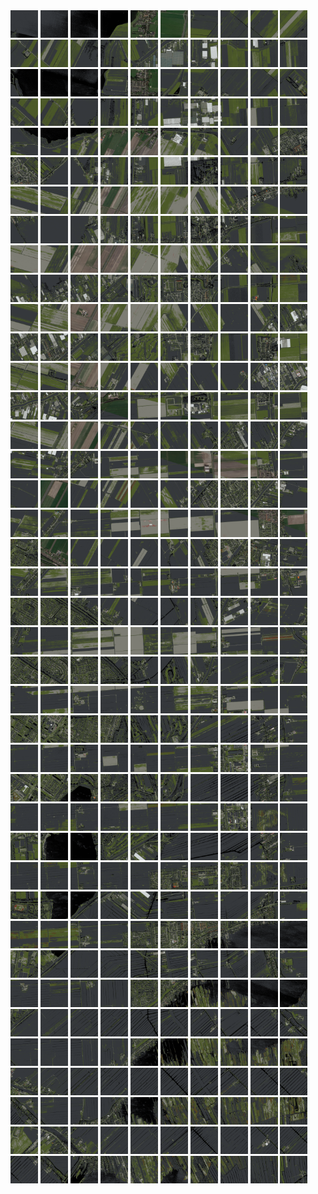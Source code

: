 <html>
<div>
<img src="https://github.com/HakkaTjakka/NL_TILE_MAP/blob/main/18/614/-1050/r.6140.-10500.png" height="44" width="44">
<img src="https://github.com/HakkaTjakka/NL_TILE_MAP/blob/main/18/614/-1050/r.6141.-10500.png" height="44" width="44">
<img src="https://github.com/HakkaTjakka/NL_TILE_MAP/blob/main/18/614/-1050/r.6142.-10500.png" height="44" width="44">
<img src="https://github.com/HakkaTjakka/NL_TILE_MAP/blob/main/18/614/-1050/r.6143.-10500.png" height="44" width="44">
<img src="https://github.com/HakkaTjakka/NL_TILE_MAP/blob/main/18/614/-1050/r.6144.-10500.png" height="44" width="44">
<img src="https://github.com/HakkaTjakka/NL_TILE_MAP/blob/main/18/614/-1050/r.6145.-10500.png" height="44" width="44">
<img src="https://github.com/HakkaTjakka/NL_TILE_MAP/blob/main/18/614/-1050/r.6146.-10500.png" height="44" width="44">
<img src="https://github.com/HakkaTjakka/NL_TILE_MAP/blob/main/18/614/-1050/r.6147.-10500.png" height="44" width="44">
<img src="https://github.com/HakkaTjakka/NL_TILE_MAP/blob/main/18/614/-1050/r.6148.-10500.png" height="44" width="44">
<img src="https://github.com/HakkaTjakka/NL_TILE_MAP/blob/main/18/614/-1050/r.6149.-10500.png" height="44" width="44">
<img src="https://github.com/HakkaTjakka/NL_TILE_MAP/blob/main/18/615/-1050/r.6150.-10500.png" height="44" width="44">
<img src="https://github.com/HakkaTjakka/NL_TILE_MAP/blob/main/18/615/-1050/r.6151.-10500.png" height="44" width="44">
<img src="https://github.com/HakkaTjakka/NL_TILE_MAP/blob/main/18/615/-1050/r.6152.-10500.png" height="44" width="44">
<img src="https://github.com/HakkaTjakka/NL_TILE_MAP/blob/main/18/615/-1050/r.6153.-10500.png" height="44" width="44">
<img src="https://github.com/HakkaTjakka/NL_TILE_MAP/blob/main/18/615/-1050/r.6154.-10500.png" height="44" width="44">
<img src="https://github.com/HakkaTjakka/NL_TILE_MAP/blob/main/18/615/-1050/r.6155.-10500.png" height="44" width="44">
<img src="https://github.com/HakkaTjakka/NL_TILE_MAP/blob/main/18/615/-1050/r.6156.-10500.png" height="44" width="44">
<img src="https://github.com/HakkaTjakka/NL_TILE_MAP/blob/main/18/615/-1050/r.6157.-10500.png" height="44" width="44">
<img src="https://github.com/HakkaTjakka/NL_TILE_MAP/blob/main/18/615/-1050/r.6158.-10500.png" height="44" width="44">
<img src="https://github.com/HakkaTjakka/NL_TILE_MAP/blob/main/18/615/-1050/r.6159.-10500.png" height="44" width="44">
<br>
<img src="https://github.com/HakkaTjakka/NL_TILE_MAP/blob/main/18/614/-1050/r.6140.-10499.png" height="44" width="44">
<img src="https://github.com/HakkaTjakka/NL_TILE_MAP/blob/main/18/614/-1050/r.6141.-10499.png" height="44" width="44">
<img src="https://github.com/HakkaTjakka/NL_TILE_MAP/blob/main/18/614/-1050/r.6142.-10499.png" height="44" width="44">
<img src="https://github.com/HakkaTjakka/NL_TILE_MAP/blob/main/18/614/-1050/r.6143.-10499.png" height="44" width="44">
<img src="https://github.com/HakkaTjakka/NL_TILE_MAP/blob/main/18/614/-1050/r.6144.-10499.png" height="44" width="44">
<img src="https://github.com/HakkaTjakka/NL_TILE_MAP/blob/main/18/614/-1050/r.6145.-10499.png" height="44" width="44">
<img src="https://github.com/HakkaTjakka/NL_TILE_MAP/blob/main/18/614/-1050/r.6146.-10499.png" height="44" width="44">
<img src="https://github.com/HakkaTjakka/NL_TILE_MAP/blob/main/18/614/-1050/r.6147.-10499.png" height="44" width="44">
<img src="https://github.com/HakkaTjakka/NL_TILE_MAP/blob/main/18/614/-1050/r.6148.-10499.png" height="44" width="44">
<img src="https://github.com/HakkaTjakka/NL_TILE_MAP/blob/main/18/614/-1050/r.6149.-10499.png" height="44" width="44">
<img src="https://github.com/HakkaTjakka/NL_TILE_MAP/blob/main/18/615/-1050/r.6150.-10499.png" height="44" width="44">
<img src="https://github.com/HakkaTjakka/NL_TILE_MAP/blob/main/18/615/-1050/r.6151.-10499.png" height="44" width="44">
<img src="https://github.com/HakkaTjakka/NL_TILE_MAP/blob/main/18/615/-1050/r.6152.-10499.png" height="44" width="44">
<img src="https://github.com/HakkaTjakka/NL_TILE_MAP/blob/main/18/615/-1050/r.6153.-10499.png" height="44" width="44">
<img src="https://github.com/HakkaTjakka/NL_TILE_MAP/blob/main/18/615/-1050/r.6154.-10499.png" height="44" width="44">
<img src="https://github.com/HakkaTjakka/NL_TILE_MAP/blob/main/18/615/-1050/r.6155.-10499.png" height="44" width="44">
<img src="https://github.com/HakkaTjakka/NL_TILE_MAP/blob/main/18/615/-1050/r.6156.-10499.png" height="44" width="44">
<img src="https://github.com/HakkaTjakka/NL_TILE_MAP/blob/main/18/615/-1050/r.6157.-10499.png" height="44" width="44">
<img src="https://github.com/HakkaTjakka/NL_TILE_MAP/blob/main/18/615/-1050/r.6158.-10499.png" height="44" width="44">
<img src="https://github.com/HakkaTjakka/NL_TILE_MAP/blob/main/18/615/-1050/r.6159.-10499.png" height="44" width="44">
<br>
<img src="https://github.com/HakkaTjakka/NL_TILE_MAP/blob/main/18/614/-1050/r.6140.-10498.png" height="44" width="44">
<img src="https://github.com/HakkaTjakka/NL_TILE_MAP/blob/main/18/614/-1050/r.6141.-10498.png" height="44" width="44">
<img src="https://github.com/HakkaTjakka/NL_TILE_MAP/blob/main/18/614/-1050/r.6142.-10498.png" height="44" width="44">
<img src="https://github.com/HakkaTjakka/NL_TILE_MAP/blob/main/18/614/-1050/r.6143.-10498.png" height="44" width="44">
<img src="https://github.com/HakkaTjakka/NL_TILE_MAP/blob/main/18/614/-1050/r.6144.-10498.png" height="44" width="44">
<img src="https://github.com/HakkaTjakka/NL_TILE_MAP/blob/main/18/614/-1050/r.6145.-10498.png" height="44" width="44">
<img src="https://github.com/HakkaTjakka/NL_TILE_MAP/blob/main/18/614/-1050/r.6146.-10498.png" height="44" width="44">
<img src="https://github.com/HakkaTjakka/NL_TILE_MAP/blob/main/18/614/-1050/r.6147.-10498.png" height="44" width="44">
<img src="https://github.com/HakkaTjakka/NL_TILE_MAP/blob/main/18/614/-1050/r.6148.-10498.png" height="44" width="44">
<img src="https://github.com/HakkaTjakka/NL_TILE_MAP/blob/main/18/614/-1050/r.6149.-10498.png" height="44" width="44">
<img src="https://github.com/HakkaTjakka/NL_TILE_MAP/blob/main/18/615/-1050/r.6150.-10498.png" height="44" width="44">
<img src="https://github.com/HakkaTjakka/NL_TILE_MAP/blob/main/18/615/-1050/r.6151.-10498.png" height="44" width="44">
<img src="https://github.com/HakkaTjakka/NL_TILE_MAP/blob/main/18/615/-1050/r.6152.-10498.png" height="44" width="44">
<img src="https://github.com/HakkaTjakka/NL_TILE_MAP/blob/main/18/615/-1050/r.6153.-10498.png" height="44" width="44">
<img src="https://github.com/HakkaTjakka/NL_TILE_MAP/blob/main/18/615/-1050/r.6154.-10498.png" height="44" width="44">
<img src="https://github.com/HakkaTjakka/NL_TILE_MAP/blob/main/18/615/-1050/r.6155.-10498.png" height="44" width="44">
<img src="https://github.com/HakkaTjakka/NL_TILE_MAP/blob/main/18/615/-1050/r.6156.-10498.png" height="44" width="44">
<img src="https://github.com/HakkaTjakka/NL_TILE_MAP/blob/main/18/615/-1050/r.6157.-10498.png" height="44" width="44">
<img src="https://github.com/HakkaTjakka/NL_TILE_MAP/blob/main/18/615/-1050/r.6158.-10498.png" height="44" width="44">
<img src="https://github.com/HakkaTjakka/NL_TILE_MAP/blob/main/18/615/-1050/r.6159.-10498.png" height="44" width="44">
<br>
<img src="https://github.com/HakkaTjakka/NL_TILE_MAP/blob/main/18/614/-1050/r.6140.-10497.png" height="44" width="44">
<img src="https://github.com/HakkaTjakka/NL_TILE_MAP/blob/main/18/614/-1050/r.6141.-10497.png" height="44" width="44">
<img src="https://github.com/HakkaTjakka/NL_TILE_MAP/blob/main/18/614/-1050/r.6142.-10497.png" height="44" width="44">
<img src="https://github.com/HakkaTjakka/NL_TILE_MAP/blob/main/18/614/-1050/r.6143.-10497.png" height="44" width="44">
<img src="https://github.com/HakkaTjakka/NL_TILE_MAP/blob/main/18/614/-1050/r.6144.-10497.png" height="44" width="44">
<img src="https://github.com/HakkaTjakka/NL_TILE_MAP/blob/main/18/614/-1050/r.6145.-10497.png" height="44" width="44">
<img src="https://github.com/HakkaTjakka/NL_TILE_MAP/blob/main/18/614/-1050/r.6146.-10497.png" height="44" width="44">
<img src="https://github.com/HakkaTjakka/NL_TILE_MAP/blob/main/18/614/-1050/r.6147.-10497.png" height="44" width="44">
<img src="https://github.com/HakkaTjakka/NL_TILE_MAP/blob/main/18/614/-1050/r.6148.-10497.png" height="44" width="44">
<img src="https://github.com/HakkaTjakka/NL_TILE_MAP/blob/main/18/614/-1050/r.6149.-10497.png" height="44" width="44">
<img src="https://github.com/HakkaTjakka/NL_TILE_MAP/blob/main/18/615/-1050/r.6150.-10497.png" height="44" width="44">
<img src="https://github.com/HakkaTjakka/NL_TILE_MAP/blob/main/18/615/-1050/r.6151.-10497.png" height="44" width="44">
<img src="https://github.com/HakkaTjakka/NL_TILE_MAP/blob/main/18/615/-1050/r.6152.-10497.png" height="44" width="44">
<img src="https://github.com/HakkaTjakka/NL_TILE_MAP/blob/main/18/615/-1050/r.6153.-10497.png" height="44" width="44">
<img src="https://github.com/HakkaTjakka/NL_TILE_MAP/blob/main/18/615/-1050/r.6154.-10497.png" height="44" width="44">
<img src="https://github.com/HakkaTjakka/NL_TILE_MAP/blob/main/18/615/-1050/r.6155.-10497.png" height="44" width="44">
<img src="https://github.com/HakkaTjakka/NL_TILE_MAP/blob/main/18/615/-1050/r.6156.-10497.png" height="44" width="44">
<img src="https://github.com/HakkaTjakka/NL_TILE_MAP/blob/main/18/615/-1050/r.6157.-10497.png" height="44" width="44">
<img src="https://github.com/HakkaTjakka/NL_TILE_MAP/blob/main/18/615/-1050/r.6158.-10497.png" height="44" width="44">
<img src="https://github.com/HakkaTjakka/NL_TILE_MAP/blob/main/18/615/-1050/r.6159.-10497.png" height="44" width="44">
<br>
<img src="https://github.com/HakkaTjakka/NL_TILE_MAP/blob/main/18/614/-1050/r.6140.-10496.png" height="44" width="44">
<img src="https://github.com/HakkaTjakka/NL_TILE_MAP/blob/main/18/614/-1050/r.6141.-10496.png" height="44" width="44">
<img src="https://github.com/HakkaTjakka/NL_TILE_MAP/blob/main/18/614/-1050/r.6142.-10496.png" height="44" width="44">
<img src="https://github.com/HakkaTjakka/NL_TILE_MAP/blob/main/18/614/-1050/r.6143.-10496.png" height="44" width="44">
<img src="https://github.com/HakkaTjakka/NL_TILE_MAP/blob/main/18/614/-1050/r.6144.-10496.png" height="44" width="44">
<img src="https://github.com/HakkaTjakka/NL_TILE_MAP/blob/main/18/614/-1050/r.6145.-10496.png" height="44" width="44">
<img src="https://github.com/HakkaTjakka/NL_TILE_MAP/blob/main/18/614/-1050/r.6146.-10496.png" height="44" width="44">
<img src="https://github.com/HakkaTjakka/NL_TILE_MAP/blob/main/18/614/-1050/r.6147.-10496.png" height="44" width="44">
<img src="https://github.com/HakkaTjakka/NL_TILE_MAP/blob/main/18/614/-1050/r.6148.-10496.png" height="44" width="44">
<img src="https://github.com/HakkaTjakka/NL_TILE_MAP/blob/main/18/614/-1050/r.6149.-10496.png" height="44" width="44">
<img src="https://github.com/HakkaTjakka/NL_TILE_MAP/blob/main/18/615/-1050/r.6150.-10496.png" height="44" width="44">
<img src="https://github.com/HakkaTjakka/NL_TILE_MAP/blob/main/18/615/-1050/r.6151.-10496.png" height="44" width="44">
<img src="https://github.com/HakkaTjakka/NL_TILE_MAP/blob/main/18/615/-1050/r.6152.-10496.png" height="44" width="44">
<img src="https://github.com/HakkaTjakka/NL_TILE_MAP/blob/main/18/615/-1050/r.6153.-10496.png" height="44" width="44">
<img src="https://github.com/HakkaTjakka/NL_TILE_MAP/blob/main/18/615/-1050/r.6154.-10496.png" height="44" width="44">
<img src="https://github.com/HakkaTjakka/NL_TILE_MAP/blob/main/18/615/-1050/r.6155.-10496.png" height="44" width="44">
<img src="https://github.com/HakkaTjakka/NL_TILE_MAP/blob/main/18/615/-1050/r.6156.-10496.png" height="44" width="44">
<img src="https://github.com/HakkaTjakka/NL_TILE_MAP/blob/main/18/615/-1050/r.6157.-10496.png" height="44" width="44">
<img src="https://github.com/HakkaTjakka/NL_TILE_MAP/blob/main/18/615/-1050/r.6158.-10496.png" height="44" width="44">
<img src="https://github.com/HakkaTjakka/NL_TILE_MAP/blob/main/18/615/-1050/r.6159.-10496.png" height="44" width="44">
<br>
<img src="https://github.com/HakkaTjakka/NL_TILE_MAP/blob/main/18/614/-1050/r.6140.-10495.png" height="44" width="44">
<img src="https://github.com/HakkaTjakka/NL_TILE_MAP/blob/main/18/614/-1050/r.6141.-10495.png" height="44" width="44">
<img src="https://github.com/HakkaTjakka/NL_TILE_MAP/blob/main/18/614/-1050/r.6142.-10495.png" height="44" width="44">
<img src="https://github.com/HakkaTjakka/NL_TILE_MAP/blob/main/18/614/-1050/r.6143.-10495.png" height="44" width="44">
<img src="https://github.com/HakkaTjakka/NL_TILE_MAP/blob/main/18/614/-1050/r.6144.-10495.png" height="44" width="44">
<img src="https://github.com/HakkaTjakka/NL_TILE_MAP/blob/main/18/614/-1050/r.6145.-10495.png" height="44" width="44">
<img src="https://github.com/HakkaTjakka/NL_TILE_MAP/blob/main/18/614/-1050/r.6146.-10495.png" height="44" width="44">
<img src="https://github.com/HakkaTjakka/NL_TILE_MAP/blob/main/18/614/-1050/r.6147.-10495.png" height="44" width="44">
<img src="https://github.com/HakkaTjakka/NL_TILE_MAP/blob/main/18/614/-1050/r.6148.-10495.png" height="44" width="44">
<img src="https://github.com/HakkaTjakka/NL_TILE_MAP/blob/main/18/614/-1050/r.6149.-10495.png" height="44" width="44">
<img src="https://github.com/HakkaTjakka/NL_TILE_MAP/blob/main/18/615/-1050/r.6150.-10495.png" height="44" width="44">
<img src="https://github.com/HakkaTjakka/NL_TILE_MAP/blob/main/18/615/-1050/r.6151.-10495.png" height="44" width="44">
<img src="https://github.com/HakkaTjakka/NL_TILE_MAP/blob/main/18/615/-1050/r.6152.-10495.png" height="44" width="44">
<img src="https://github.com/HakkaTjakka/NL_TILE_MAP/blob/main/18/615/-1050/r.6153.-10495.png" height="44" width="44">
<img src="https://github.com/HakkaTjakka/NL_TILE_MAP/blob/main/18/615/-1050/r.6154.-10495.png" height="44" width="44">
<img src="https://github.com/HakkaTjakka/NL_TILE_MAP/blob/main/18/615/-1050/r.6155.-10495.png" height="44" width="44">
<img src="https://github.com/HakkaTjakka/NL_TILE_MAP/blob/main/18/615/-1050/r.6156.-10495.png" height="44" width="44">
<img src="https://github.com/HakkaTjakka/NL_TILE_MAP/blob/main/18/615/-1050/r.6157.-10495.png" height="44" width="44">
<img src="https://github.com/HakkaTjakka/NL_TILE_MAP/blob/main/18/615/-1050/r.6158.-10495.png" height="44" width="44">
<img src="https://github.com/HakkaTjakka/NL_TILE_MAP/blob/main/18/615/-1050/r.6159.-10495.png" height="44" width="44">
<br>
<img src="https://github.com/HakkaTjakka/NL_TILE_MAP/blob/main/18/614/-1050/r.6140.-10494.png" height="44" width="44">
<img src="https://github.com/HakkaTjakka/NL_TILE_MAP/blob/main/18/614/-1050/r.6141.-10494.png" height="44" width="44">
<img src="https://github.com/HakkaTjakka/NL_TILE_MAP/blob/main/18/614/-1050/r.6142.-10494.png" height="44" width="44">
<img src="https://github.com/HakkaTjakka/NL_TILE_MAP/blob/main/18/614/-1050/r.6143.-10494.png" height="44" width="44">
<img src="https://github.com/HakkaTjakka/NL_TILE_MAP/blob/main/18/614/-1050/r.6144.-10494.png" height="44" width="44">
<img src="https://github.com/HakkaTjakka/NL_TILE_MAP/blob/main/18/614/-1050/r.6145.-10494.png" height="44" width="44">
<img src="https://github.com/HakkaTjakka/NL_TILE_MAP/blob/main/18/614/-1050/r.6146.-10494.png" height="44" width="44">
<img src="https://github.com/HakkaTjakka/NL_TILE_MAP/blob/main/18/614/-1050/r.6147.-10494.png" height="44" width="44">
<img src="https://github.com/HakkaTjakka/NL_TILE_MAP/blob/main/18/614/-1050/r.6148.-10494.png" height="44" width="44">
<img src="https://github.com/HakkaTjakka/NL_TILE_MAP/blob/main/18/614/-1050/r.6149.-10494.png" height="44" width="44">
<img src="https://github.com/HakkaTjakka/NL_TILE_MAP/blob/main/18/615/-1050/r.6150.-10494.png" height="44" width="44">
<img src="https://github.com/HakkaTjakka/NL_TILE_MAP/blob/main/18/615/-1050/r.6151.-10494.png" height="44" width="44">
<img src="https://github.com/HakkaTjakka/NL_TILE_MAP/blob/main/18/615/-1050/r.6152.-10494.png" height="44" width="44">
<img src="https://github.com/HakkaTjakka/NL_TILE_MAP/blob/main/18/615/-1050/r.6153.-10494.png" height="44" width="44">
<img src="https://github.com/HakkaTjakka/NL_TILE_MAP/blob/main/18/615/-1050/r.6154.-10494.png" height="44" width="44">
<img src="https://github.com/HakkaTjakka/NL_TILE_MAP/blob/main/18/615/-1050/r.6155.-10494.png" height="44" width="44">
<img src="https://github.com/HakkaTjakka/NL_TILE_MAP/blob/main/18/615/-1050/r.6156.-10494.png" height="44" width="44">
<img src="https://github.com/HakkaTjakka/NL_TILE_MAP/blob/main/18/615/-1050/r.6157.-10494.png" height="44" width="44">
<img src="https://github.com/HakkaTjakka/NL_TILE_MAP/blob/main/18/615/-1050/r.6158.-10494.png" height="44" width="44">
<img src="https://github.com/HakkaTjakka/NL_TILE_MAP/blob/main/18/615/-1050/r.6159.-10494.png" height="44" width="44">
<br>
<img src="https://github.com/HakkaTjakka/NL_TILE_MAP/blob/main/18/614/-1050/r.6140.-10493.png" height="44" width="44">
<img src="https://github.com/HakkaTjakka/NL_TILE_MAP/blob/main/18/614/-1050/r.6141.-10493.png" height="44" width="44">
<img src="https://github.com/HakkaTjakka/NL_TILE_MAP/blob/main/18/614/-1050/r.6142.-10493.png" height="44" width="44">
<img src="https://github.com/HakkaTjakka/NL_TILE_MAP/blob/main/18/614/-1050/r.6143.-10493.png" height="44" width="44">
<img src="https://github.com/HakkaTjakka/NL_TILE_MAP/blob/main/18/614/-1050/r.6144.-10493.png" height="44" width="44">
<img src="https://github.com/HakkaTjakka/NL_TILE_MAP/blob/main/18/614/-1050/r.6145.-10493.png" height="44" width="44">
<img src="https://github.com/HakkaTjakka/NL_TILE_MAP/blob/main/18/614/-1050/r.6146.-10493.png" height="44" width="44">
<img src="https://github.com/HakkaTjakka/NL_TILE_MAP/blob/main/18/614/-1050/r.6147.-10493.png" height="44" width="44">
<img src="https://github.com/HakkaTjakka/NL_TILE_MAP/blob/main/18/614/-1050/r.6148.-10493.png" height="44" width="44">
<img src="https://github.com/HakkaTjakka/NL_TILE_MAP/blob/main/18/614/-1050/r.6149.-10493.png" height="44" width="44">
<img src="https://github.com/HakkaTjakka/NL_TILE_MAP/blob/main/18/615/-1050/r.6150.-10493.png" height="44" width="44">
<img src="https://github.com/HakkaTjakka/NL_TILE_MAP/blob/main/18/615/-1050/r.6151.-10493.png" height="44" width="44">
<img src="https://github.com/HakkaTjakka/NL_TILE_MAP/blob/main/18/615/-1050/r.6152.-10493.png" height="44" width="44">
<img src="https://github.com/HakkaTjakka/NL_TILE_MAP/blob/main/18/615/-1050/r.6153.-10493.png" height="44" width="44">
<img src="https://github.com/HakkaTjakka/NL_TILE_MAP/blob/main/18/615/-1050/r.6154.-10493.png" height="44" width="44">
<img src="https://github.com/HakkaTjakka/NL_TILE_MAP/blob/main/18/615/-1050/r.6155.-10493.png" height="44" width="44">
<img src="https://github.com/HakkaTjakka/NL_TILE_MAP/blob/main/18/615/-1050/r.6156.-10493.png" height="44" width="44">
<img src="https://github.com/HakkaTjakka/NL_TILE_MAP/blob/main/18/615/-1050/r.6157.-10493.png" height="44" width="44">
<img src="https://github.com/HakkaTjakka/NL_TILE_MAP/blob/main/18/615/-1050/r.6158.-10493.png" height="44" width="44">
<img src="https://github.com/HakkaTjakka/NL_TILE_MAP/blob/main/18/615/-1050/r.6159.-10493.png" height="44" width="44">
<br>
<img src="https://github.com/HakkaTjakka/NL_TILE_MAP/blob/main/18/614/-1050/r.6140.-10492.png" height="44" width="44">
<img src="https://github.com/HakkaTjakka/NL_TILE_MAP/blob/main/18/614/-1050/r.6141.-10492.png" height="44" width="44">
<img src="https://github.com/HakkaTjakka/NL_TILE_MAP/blob/main/18/614/-1050/r.6142.-10492.png" height="44" width="44">
<img src="https://github.com/HakkaTjakka/NL_TILE_MAP/blob/main/18/614/-1050/r.6143.-10492.png" height="44" width="44">
<img src="https://github.com/HakkaTjakka/NL_TILE_MAP/blob/main/18/614/-1050/r.6144.-10492.png" height="44" width="44">
<img src="https://github.com/HakkaTjakka/NL_TILE_MAP/blob/main/18/614/-1050/r.6145.-10492.png" height="44" width="44">
<img src="https://github.com/HakkaTjakka/NL_TILE_MAP/blob/main/18/614/-1050/r.6146.-10492.png" height="44" width="44">
<img src="https://github.com/HakkaTjakka/NL_TILE_MAP/blob/main/18/614/-1050/r.6147.-10492.png" height="44" width="44">
<img src="https://github.com/HakkaTjakka/NL_TILE_MAP/blob/main/18/614/-1050/r.6148.-10492.png" height="44" width="44">
<img src="https://github.com/HakkaTjakka/NL_TILE_MAP/blob/main/18/614/-1050/r.6149.-10492.png" height="44" width="44">
<img src="https://github.com/HakkaTjakka/NL_TILE_MAP/blob/main/18/615/-1050/r.6150.-10492.png" height="44" width="44">
<img src="https://github.com/HakkaTjakka/NL_TILE_MAP/blob/main/18/615/-1050/r.6151.-10492.png" height="44" width="44">
<img src="https://github.com/HakkaTjakka/NL_TILE_MAP/blob/main/18/615/-1050/r.6152.-10492.png" height="44" width="44">
<img src="https://github.com/HakkaTjakka/NL_TILE_MAP/blob/main/18/615/-1050/r.6153.-10492.png" height="44" width="44">
<img src="https://github.com/HakkaTjakka/NL_TILE_MAP/blob/main/18/615/-1050/r.6154.-10492.png" height="44" width="44">
<img src="https://github.com/HakkaTjakka/NL_TILE_MAP/blob/main/18/615/-1050/r.6155.-10492.png" height="44" width="44">
<img src="https://github.com/HakkaTjakka/NL_TILE_MAP/blob/main/18/615/-1050/r.6156.-10492.png" height="44" width="44">
<img src="https://github.com/HakkaTjakka/NL_TILE_MAP/blob/main/18/615/-1050/r.6157.-10492.png" height="44" width="44">
<img src="https://github.com/HakkaTjakka/NL_TILE_MAP/blob/main/18/615/-1050/r.6158.-10492.png" height="44" width="44">
<img src="https://github.com/HakkaTjakka/NL_TILE_MAP/blob/main/18/615/-1050/r.6159.-10492.png" height="44" width="44">
<br>
<img src="https://github.com/HakkaTjakka/NL_TILE_MAP/blob/main/18/614/-1050/r.6140.-10491.png" height="44" width="44">
<img src="https://github.com/HakkaTjakka/NL_TILE_MAP/blob/main/18/614/-1050/r.6141.-10491.png" height="44" width="44">
<img src="https://github.com/HakkaTjakka/NL_TILE_MAP/blob/main/18/614/-1050/r.6142.-10491.png" height="44" width="44">
<img src="https://github.com/HakkaTjakka/NL_TILE_MAP/blob/main/18/614/-1050/r.6143.-10491.png" height="44" width="44">
<img src="https://github.com/HakkaTjakka/NL_TILE_MAP/blob/main/18/614/-1050/r.6144.-10491.png" height="44" width="44">
<img src="https://github.com/HakkaTjakka/NL_TILE_MAP/blob/main/18/614/-1050/r.6145.-10491.png" height="44" width="44">
<img src="https://github.com/HakkaTjakka/NL_TILE_MAP/blob/main/18/614/-1050/r.6146.-10491.png" height="44" width="44">
<img src="https://github.com/HakkaTjakka/NL_TILE_MAP/blob/main/18/614/-1050/r.6147.-10491.png" height="44" width="44">
<img src="https://github.com/HakkaTjakka/NL_TILE_MAP/blob/main/18/614/-1050/r.6148.-10491.png" height="44" width="44">
<img src="https://github.com/HakkaTjakka/NL_TILE_MAP/blob/main/18/614/-1050/r.6149.-10491.png" height="44" width="44">
<img src="https://github.com/HakkaTjakka/NL_TILE_MAP/blob/main/18/615/-1050/r.6150.-10491.png" height="44" width="44">
<img src="https://github.com/HakkaTjakka/NL_TILE_MAP/blob/main/18/615/-1050/r.6151.-10491.png" height="44" width="44">
<img src="https://github.com/HakkaTjakka/NL_TILE_MAP/blob/main/18/615/-1050/r.6152.-10491.png" height="44" width="44">
<img src="https://github.com/HakkaTjakka/NL_TILE_MAP/blob/main/18/615/-1050/r.6153.-10491.png" height="44" width="44">
<img src="https://github.com/HakkaTjakka/NL_TILE_MAP/blob/main/18/615/-1050/r.6154.-10491.png" height="44" width="44">
<img src="https://github.com/HakkaTjakka/NL_TILE_MAP/blob/main/18/615/-1050/r.6155.-10491.png" height="44" width="44">
<img src="https://github.com/HakkaTjakka/NL_TILE_MAP/blob/main/18/615/-1050/r.6156.-10491.png" height="44" width="44">
<img src="https://github.com/HakkaTjakka/NL_TILE_MAP/blob/main/18/615/-1050/r.6157.-10491.png" height="44" width="44">
<img src="https://github.com/HakkaTjakka/NL_TILE_MAP/blob/main/18/615/-1050/r.6158.-10491.png" height="44" width="44">
<img src="https://github.com/HakkaTjakka/NL_TILE_MAP/blob/main/18/615/-1050/r.6159.-10491.png" height="44" width="44">
<br>
<img src="https://github.com/HakkaTjakka/NL_TILE_MAP/blob/main/18/614/-1049/r.6140.-10490.png" height="44" width="44">
<img src="https://github.com/HakkaTjakka/NL_TILE_MAP/blob/main/18/614/-1049/r.6141.-10490.png" height="44" width="44">
<img src="https://github.com/HakkaTjakka/NL_TILE_MAP/blob/main/18/614/-1049/r.6142.-10490.png" height="44" width="44">
<img src="https://github.com/HakkaTjakka/NL_TILE_MAP/blob/main/18/614/-1049/r.6143.-10490.png" height="44" width="44">
<img src="https://github.com/HakkaTjakka/NL_TILE_MAP/blob/main/18/614/-1049/r.6144.-10490.png" height="44" width="44">
<img src="https://github.com/HakkaTjakka/NL_TILE_MAP/blob/main/18/614/-1049/r.6145.-10490.png" height="44" width="44">
<img src="https://github.com/HakkaTjakka/NL_TILE_MAP/blob/main/18/614/-1049/r.6146.-10490.png" height="44" width="44">
<img src="https://github.com/HakkaTjakka/NL_TILE_MAP/blob/main/18/614/-1049/r.6147.-10490.png" height="44" width="44">
<img src="https://github.com/HakkaTjakka/NL_TILE_MAP/blob/main/18/614/-1049/r.6148.-10490.png" height="44" width="44">
<img src="https://github.com/HakkaTjakka/NL_TILE_MAP/blob/main/18/614/-1049/r.6149.-10490.png" height="44" width="44">
<img src="https://github.com/HakkaTjakka/NL_TILE_MAP/blob/main/18/615/-1049/r.6150.-10490.png" height="44" width="44">
<img src="https://github.com/HakkaTjakka/NL_TILE_MAP/blob/main/18/615/-1049/r.6151.-10490.png" height="44" width="44">
<img src="https://github.com/HakkaTjakka/NL_TILE_MAP/blob/main/18/615/-1049/r.6152.-10490.png" height="44" width="44">
<img src="https://github.com/HakkaTjakka/NL_TILE_MAP/blob/main/18/615/-1049/r.6153.-10490.png" height="44" width="44">
<img src="https://github.com/HakkaTjakka/NL_TILE_MAP/blob/main/18/615/-1049/r.6154.-10490.png" height="44" width="44">
<img src="https://github.com/HakkaTjakka/NL_TILE_MAP/blob/main/18/615/-1049/r.6155.-10490.png" height="44" width="44">
<img src="https://github.com/HakkaTjakka/NL_TILE_MAP/blob/main/18/615/-1049/r.6156.-10490.png" height="44" width="44">
<img src="https://github.com/HakkaTjakka/NL_TILE_MAP/blob/main/18/615/-1049/r.6157.-10490.png" height="44" width="44">
<img src="https://github.com/HakkaTjakka/NL_TILE_MAP/blob/main/18/615/-1049/r.6158.-10490.png" height="44" width="44">
<img src="https://github.com/HakkaTjakka/NL_TILE_MAP/blob/main/18/615/-1049/r.6159.-10490.png" height="44" width="44">
<br>
<img src="https://github.com/HakkaTjakka/NL_TILE_MAP/blob/main/18/614/-1049/r.6140.-10489.png" height="44" width="44">
<img src="https://github.com/HakkaTjakka/NL_TILE_MAP/blob/main/18/614/-1049/r.6141.-10489.png" height="44" width="44">
<img src="https://github.com/HakkaTjakka/NL_TILE_MAP/blob/main/18/614/-1049/r.6142.-10489.png" height="44" width="44">
<img src="https://github.com/HakkaTjakka/NL_TILE_MAP/blob/main/18/614/-1049/r.6143.-10489.png" height="44" width="44">
<img src="https://github.com/HakkaTjakka/NL_TILE_MAP/blob/main/18/614/-1049/r.6144.-10489.png" height="44" width="44">
<img src="https://github.com/HakkaTjakka/NL_TILE_MAP/blob/main/18/614/-1049/r.6145.-10489.png" height="44" width="44">
<img src="https://github.com/HakkaTjakka/NL_TILE_MAP/blob/main/18/614/-1049/r.6146.-10489.png" height="44" width="44">
<img src="https://github.com/HakkaTjakka/NL_TILE_MAP/blob/main/18/614/-1049/r.6147.-10489.png" height="44" width="44">
<img src="https://github.com/HakkaTjakka/NL_TILE_MAP/blob/main/18/614/-1049/r.6148.-10489.png" height="44" width="44">
<img src="https://github.com/HakkaTjakka/NL_TILE_MAP/blob/main/18/614/-1049/r.6149.-10489.png" height="44" width="44">
<img src="https://github.com/HakkaTjakka/NL_TILE_MAP/blob/main/18/615/-1049/r.6150.-10489.png" height="44" width="44">
<img src="https://github.com/HakkaTjakka/NL_TILE_MAP/blob/main/18/615/-1049/r.6151.-10489.png" height="44" width="44">
<img src="https://github.com/HakkaTjakka/NL_TILE_MAP/blob/main/18/615/-1049/r.6152.-10489.png" height="44" width="44">
<img src="https://github.com/HakkaTjakka/NL_TILE_MAP/blob/main/18/615/-1049/r.6153.-10489.png" height="44" width="44">
<img src="https://github.com/HakkaTjakka/NL_TILE_MAP/blob/main/18/615/-1049/r.6154.-10489.png" height="44" width="44">
<img src="https://github.com/HakkaTjakka/NL_TILE_MAP/blob/main/18/615/-1049/r.6155.-10489.png" height="44" width="44">
<img src="https://github.com/HakkaTjakka/NL_TILE_MAP/blob/main/18/615/-1049/r.6156.-10489.png" height="44" width="44">
<img src="https://github.com/HakkaTjakka/NL_TILE_MAP/blob/main/18/615/-1049/r.6157.-10489.png" height="44" width="44">
<img src="https://github.com/HakkaTjakka/NL_TILE_MAP/blob/main/18/615/-1049/r.6158.-10489.png" height="44" width="44">
<img src="https://github.com/HakkaTjakka/NL_TILE_MAP/blob/main/18/615/-1049/r.6159.-10489.png" height="44" width="44">
<br>
<img src="https://github.com/HakkaTjakka/NL_TILE_MAP/blob/main/18/614/-1049/r.6140.-10488.png" height="44" width="44">
<img src="https://github.com/HakkaTjakka/NL_TILE_MAP/blob/main/18/614/-1049/r.6141.-10488.png" height="44" width="44">
<img src="https://github.com/HakkaTjakka/NL_TILE_MAP/blob/main/18/614/-1049/r.6142.-10488.png" height="44" width="44">
<img src="https://github.com/HakkaTjakka/NL_TILE_MAP/blob/main/18/614/-1049/r.6143.-10488.png" height="44" width="44">
<img src="https://github.com/HakkaTjakka/NL_TILE_MAP/blob/main/18/614/-1049/r.6144.-10488.png" height="44" width="44">
<img src="https://github.com/HakkaTjakka/NL_TILE_MAP/blob/main/18/614/-1049/r.6145.-10488.png" height="44" width="44">
<img src="https://github.com/HakkaTjakka/NL_TILE_MAP/blob/main/18/614/-1049/r.6146.-10488.png" height="44" width="44">
<img src="https://github.com/HakkaTjakka/NL_TILE_MAP/blob/main/18/614/-1049/r.6147.-10488.png" height="44" width="44">
<img src="https://github.com/HakkaTjakka/NL_TILE_MAP/blob/main/18/614/-1049/r.6148.-10488.png" height="44" width="44">
<img src="https://github.com/HakkaTjakka/NL_TILE_MAP/blob/main/18/614/-1049/r.6149.-10488.png" height="44" width="44">
<img src="https://github.com/HakkaTjakka/NL_TILE_MAP/blob/main/18/615/-1049/r.6150.-10488.png" height="44" width="44">
<img src="https://github.com/HakkaTjakka/NL_TILE_MAP/blob/main/18/615/-1049/r.6151.-10488.png" height="44" width="44">
<img src="https://github.com/HakkaTjakka/NL_TILE_MAP/blob/main/18/615/-1049/r.6152.-10488.png" height="44" width="44">
<img src="https://github.com/HakkaTjakka/NL_TILE_MAP/blob/main/18/615/-1049/r.6153.-10488.png" height="44" width="44">
<img src="https://github.com/HakkaTjakka/NL_TILE_MAP/blob/main/18/615/-1049/r.6154.-10488.png" height="44" width="44">
<img src="https://github.com/HakkaTjakka/NL_TILE_MAP/blob/main/18/615/-1049/r.6155.-10488.png" height="44" width="44">
<img src="https://github.com/HakkaTjakka/NL_TILE_MAP/blob/main/18/615/-1049/r.6156.-10488.png" height="44" width="44">
<img src="https://github.com/HakkaTjakka/NL_TILE_MAP/blob/main/18/615/-1049/r.6157.-10488.png" height="44" width="44">
<img src="https://github.com/HakkaTjakka/NL_TILE_MAP/blob/main/18/615/-1049/r.6158.-10488.png" height="44" width="44">
<img src="https://github.com/HakkaTjakka/NL_TILE_MAP/blob/main/18/615/-1049/r.6159.-10488.png" height="44" width="44">
<br>
<img src="https://github.com/HakkaTjakka/NL_TILE_MAP/blob/main/18/614/-1049/r.6140.-10487.png" height="44" width="44">
<img src="https://github.com/HakkaTjakka/NL_TILE_MAP/blob/main/18/614/-1049/r.6141.-10487.png" height="44" width="44">
<img src="https://github.com/HakkaTjakka/NL_TILE_MAP/blob/main/18/614/-1049/r.6142.-10487.png" height="44" width="44">
<img src="https://github.com/HakkaTjakka/NL_TILE_MAP/blob/main/18/614/-1049/r.6143.-10487.png" height="44" width="44">
<img src="https://github.com/HakkaTjakka/NL_TILE_MAP/blob/main/18/614/-1049/r.6144.-10487.png" height="44" width="44">
<img src="https://github.com/HakkaTjakka/NL_TILE_MAP/blob/main/18/614/-1049/r.6145.-10487.png" height="44" width="44">
<img src="https://github.com/HakkaTjakka/NL_TILE_MAP/blob/main/18/614/-1049/r.6146.-10487.png" height="44" width="44">
<img src="https://github.com/HakkaTjakka/NL_TILE_MAP/blob/main/18/614/-1049/r.6147.-10487.png" height="44" width="44">
<img src="https://github.com/HakkaTjakka/NL_TILE_MAP/blob/main/18/614/-1049/r.6148.-10487.png" height="44" width="44">
<img src="https://github.com/HakkaTjakka/NL_TILE_MAP/blob/main/18/614/-1049/r.6149.-10487.png" height="44" width="44">
<img src="https://github.com/HakkaTjakka/NL_TILE_MAP/blob/main/18/615/-1049/r.6150.-10487.png" height="44" width="44">
<img src="https://github.com/HakkaTjakka/NL_TILE_MAP/blob/main/18/615/-1049/r.6151.-10487.png" height="44" width="44">
<img src="https://github.com/HakkaTjakka/NL_TILE_MAP/blob/main/18/615/-1049/r.6152.-10487.png" height="44" width="44">
<img src="https://github.com/HakkaTjakka/NL_TILE_MAP/blob/main/18/615/-1049/r.6153.-10487.png" height="44" width="44">
<img src="https://github.com/HakkaTjakka/NL_TILE_MAP/blob/main/18/615/-1049/r.6154.-10487.png" height="44" width="44">
<img src="https://github.com/HakkaTjakka/NL_TILE_MAP/blob/main/18/615/-1049/r.6155.-10487.png" height="44" width="44">
<img src="https://github.com/HakkaTjakka/NL_TILE_MAP/blob/main/18/615/-1049/r.6156.-10487.png" height="44" width="44">
<img src="https://github.com/HakkaTjakka/NL_TILE_MAP/blob/main/18/615/-1049/r.6157.-10487.png" height="44" width="44">
<img src="https://github.com/HakkaTjakka/NL_TILE_MAP/blob/main/18/615/-1049/r.6158.-10487.png" height="44" width="44">
<img src="https://github.com/HakkaTjakka/NL_TILE_MAP/blob/main/18/615/-1049/r.6159.-10487.png" height="44" width="44">
<br>
<img src="https://github.com/HakkaTjakka/NL_TILE_MAP/blob/main/18/614/-1049/r.6140.-10486.png" height="44" width="44">
<img src="https://github.com/HakkaTjakka/NL_TILE_MAP/blob/main/18/614/-1049/r.6141.-10486.png" height="44" width="44">
<img src="https://github.com/HakkaTjakka/NL_TILE_MAP/blob/main/18/614/-1049/r.6142.-10486.png" height="44" width="44">
<img src="https://github.com/HakkaTjakka/NL_TILE_MAP/blob/main/18/614/-1049/r.6143.-10486.png" height="44" width="44">
<img src="https://github.com/HakkaTjakka/NL_TILE_MAP/blob/main/18/614/-1049/r.6144.-10486.png" height="44" width="44">
<img src="https://github.com/HakkaTjakka/NL_TILE_MAP/blob/main/18/614/-1049/r.6145.-10486.png" height="44" width="44">
<img src="https://github.com/HakkaTjakka/NL_TILE_MAP/blob/main/18/614/-1049/r.6146.-10486.png" height="44" width="44">
<img src="https://github.com/HakkaTjakka/NL_TILE_MAP/blob/main/18/614/-1049/r.6147.-10486.png" height="44" width="44">
<img src="https://github.com/HakkaTjakka/NL_TILE_MAP/blob/main/18/614/-1049/r.6148.-10486.png" height="44" width="44">
<img src="https://github.com/HakkaTjakka/NL_TILE_MAP/blob/main/18/614/-1049/r.6149.-10486.png" height="44" width="44">
<img src="https://github.com/HakkaTjakka/NL_TILE_MAP/blob/main/18/615/-1049/r.6150.-10486.png" height="44" width="44">
<img src="https://github.com/HakkaTjakka/NL_TILE_MAP/blob/main/18/615/-1049/r.6151.-10486.png" height="44" width="44">
<img src="https://github.com/HakkaTjakka/NL_TILE_MAP/blob/main/18/615/-1049/r.6152.-10486.png" height="44" width="44">
<img src="https://github.com/HakkaTjakka/NL_TILE_MAP/blob/main/18/615/-1049/r.6153.-10486.png" height="44" width="44">
<img src="https://github.com/HakkaTjakka/NL_TILE_MAP/blob/main/18/615/-1049/r.6154.-10486.png" height="44" width="44">
<img src="https://github.com/HakkaTjakka/NL_TILE_MAP/blob/main/18/615/-1049/r.6155.-10486.png" height="44" width="44">
<img src="https://github.com/HakkaTjakka/NL_TILE_MAP/blob/main/18/615/-1049/r.6156.-10486.png" height="44" width="44">
<img src="https://github.com/HakkaTjakka/NL_TILE_MAP/blob/main/18/615/-1049/r.6157.-10486.png" height="44" width="44">
<img src="https://github.com/HakkaTjakka/NL_TILE_MAP/blob/main/18/615/-1049/r.6158.-10486.png" height="44" width="44">
<img src="https://github.com/HakkaTjakka/NL_TILE_MAP/blob/main/18/615/-1049/r.6159.-10486.png" height="44" width="44">
<br>
<img src="https://github.com/HakkaTjakka/NL_TILE_MAP/blob/main/18/614/-1049/r.6140.-10485.png" height="44" width="44">
<img src="https://github.com/HakkaTjakka/NL_TILE_MAP/blob/main/18/614/-1049/r.6141.-10485.png" height="44" width="44">
<img src="https://github.com/HakkaTjakka/NL_TILE_MAP/blob/main/18/614/-1049/r.6142.-10485.png" height="44" width="44">
<img src="https://github.com/HakkaTjakka/NL_TILE_MAP/blob/main/18/614/-1049/r.6143.-10485.png" height="44" width="44">
<img src="https://github.com/HakkaTjakka/NL_TILE_MAP/blob/main/18/614/-1049/r.6144.-10485.png" height="44" width="44">
<img src="https://github.com/HakkaTjakka/NL_TILE_MAP/blob/main/18/614/-1049/r.6145.-10485.png" height="44" width="44">
<img src="https://github.com/HakkaTjakka/NL_TILE_MAP/blob/main/18/614/-1049/r.6146.-10485.png" height="44" width="44">
<img src="https://github.com/HakkaTjakka/NL_TILE_MAP/blob/main/18/614/-1049/r.6147.-10485.png" height="44" width="44">
<img src="https://github.com/HakkaTjakka/NL_TILE_MAP/blob/main/18/614/-1049/r.6148.-10485.png" height="44" width="44">
<img src="https://github.com/HakkaTjakka/NL_TILE_MAP/blob/main/18/614/-1049/r.6149.-10485.png" height="44" width="44">
<img src="https://github.com/HakkaTjakka/NL_TILE_MAP/blob/main/18/615/-1049/r.6150.-10485.png" height="44" width="44">
<img src="https://github.com/HakkaTjakka/NL_TILE_MAP/blob/main/18/615/-1049/r.6151.-10485.png" height="44" width="44">
<img src="https://github.com/HakkaTjakka/NL_TILE_MAP/blob/main/18/615/-1049/r.6152.-10485.png" height="44" width="44">
<img src="https://github.com/HakkaTjakka/NL_TILE_MAP/blob/main/18/615/-1049/r.6153.-10485.png" height="44" width="44">
<img src="https://github.com/HakkaTjakka/NL_TILE_MAP/blob/main/18/615/-1049/r.6154.-10485.png" height="44" width="44">
<img src="https://github.com/HakkaTjakka/NL_TILE_MAP/blob/main/18/615/-1049/r.6155.-10485.png" height="44" width="44">
<img src="https://github.com/HakkaTjakka/NL_TILE_MAP/blob/main/18/615/-1049/r.6156.-10485.png" height="44" width="44">
<img src="https://github.com/HakkaTjakka/NL_TILE_MAP/blob/main/18/615/-1049/r.6157.-10485.png" height="44" width="44">
<img src="https://github.com/HakkaTjakka/NL_TILE_MAP/blob/main/18/615/-1049/r.6158.-10485.png" height="44" width="44">
<img src="https://github.com/HakkaTjakka/NL_TILE_MAP/blob/main/18/615/-1049/r.6159.-10485.png" height="44" width="44">
<br>
<img src="https://github.com/HakkaTjakka/NL_TILE_MAP/blob/main/18/614/-1049/r.6140.-10484.png" height="44" width="44">
<img src="https://github.com/HakkaTjakka/NL_TILE_MAP/blob/main/18/614/-1049/r.6141.-10484.png" height="44" width="44">
<img src="https://github.com/HakkaTjakka/NL_TILE_MAP/blob/main/18/614/-1049/r.6142.-10484.png" height="44" width="44">
<img src="https://github.com/HakkaTjakka/NL_TILE_MAP/blob/main/18/614/-1049/r.6143.-10484.png" height="44" width="44">
<img src="https://github.com/HakkaTjakka/NL_TILE_MAP/blob/main/18/614/-1049/r.6144.-10484.png" height="44" width="44">
<img src="https://github.com/HakkaTjakka/NL_TILE_MAP/blob/main/18/614/-1049/r.6145.-10484.png" height="44" width="44">
<img src="https://github.com/HakkaTjakka/NL_TILE_MAP/blob/main/18/614/-1049/r.6146.-10484.png" height="44" width="44">
<img src="https://github.com/HakkaTjakka/NL_TILE_MAP/blob/main/18/614/-1049/r.6147.-10484.png" height="44" width="44">
<img src="https://github.com/HakkaTjakka/NL_TILE_MAP/blob/main/18/614/-1049/r.6148.-10484.png" height="44" width="44">
<img src="https://github.com/HakkaTjakka/NL_TILE_MAP/blob/main/18/614/-1049/r.6149.-10484.png" height="44" width="44">
<img src="https://github.com/HakkaTjakka/NL_TILE_MAP/blob/main/18/615/-1049/r.6150.-10484.png" height="44" width="44">
<img src="https://github.com/HakkaTjakka/NL_TILE_MAP/blob/main/18/615/-1049/r.6151.-10484.png" height="44" width="44">
<img src="https://github.com/HakkaTjakka/NL_TILE_MAP/blob/main/18/615/-1049/r.6152.-10484.png" height="44" width="44">
<img src="https://github.com/HakkaTjakka/NL_TILE_MAP/blob/main/18/615/-1049/r.6153.-10484.png" height="44" width="44">
<img src="https://github.com/HakkaTjakka/NL_TILE_MAP/blob/main/18/615/-1049/r.6154.-10484.png" height="44" width="44">
<img src="https://github.com/HakkaTjakka/NL_TILE_MAP/blob/main/18/615/-1049/r.6155.-10484.png" height="44" width="44">
<img src="https://github.com/HakkaTjakka/NL_TILE_MAP/blob/main/18/615/-1049/r.6156.-10484.png" height="44" width="44">
<img src="https://github.com/HakkaTjakka/NL_TILE_MAP/blob/main/18/615/-1049/r.6157.-10484.png" height="44" width="44">
<img src="https://github.com/HakkaTjakka/NL_TILE_MAP/blob/main/18/615/-1049/r.6158.-10484.png" height="44" width="44">
<img src="https://github.com/HakkaTjakka/NL_TILE_MAP/blob/main/18/615/-1049/r.6159.-10484.png" height="44" width="44">
<br>
<img src="https://github.com/HakkaTjakka/NL_TILE_MAP/blob/main/18/614/-1049/r.6140.-10483.png" height="44" width="44">
<img src="https://github.com/HakkaTjakka/NL_TILE_MAP/blob/main/18/614/-1049/r.6141.-10483.png" height="44" width="44">
<img src="https://github.com/HakkaTjakka/NL_TILE_MAP/blob/main/18/614/-1049/r.6142.-10483.png" height="44" width="44">
<img src="https://github.com/HakkaTjakka/NL_TILE_MAP/blob/main/18/614/-1049/r.6143.-10483.png" height="44" width="44">
<img src="https://github.com/HakkaTjakka/NL_TILE_MAP/blob/main/18/614/-1049/r.6144.-10483.png" height="44" width="44">
<img src="https://github.com/HakkaTjakka/NL_TILE_MAP/blob/main/18/614/-1049/r.6145.-10483.png" height="44" width="44">
<img src="https://github.com/HakkaTjakka/NL_TILE_MAP/blob/main/18/614/-1049/r.6146.-10483.png" height="44" width="44">
<img src="https://github.com/HakkaTjakka/NL_TILE_MAP/blob/main/18/614/-1049/r.6147.-10483.png" height="44" width="44">
<img src="https://github.com/HakkaTjakka/NL_TILE_MAP/blob/main/18/614/-1049/r.6148.-10483.png" height="44" width="44">
<img src="https://github.com/HakkaTjakka/NL_TILE_MAP/blob/main/18/614/-1049/r.6149.-10483.png" height="44" width="44">
<img src="https://github.com/HakkaTjakka/NL_TILE_MAP/blob/main/18/615/-1049/r.6150.-10483.png" height="44" width="44">
<img src="https://github.com/HakkaTjakka/NL_TILE_MAP/blob/main/18/615/-1049/r.6151.-10483.png" height="44" width="44">
<img src="https://github.com/HakkaTjakka/NL_TILE_MAP/blob/main/18/615/-1049/r.6152.-10483.png" height="44" width="44">
<img src="https://github.com/HakkaTjakka/NL_TILE_MAP/blob/main/18/615/-1049/r.6153.-10483.png" height="44" width="44">
<img src="https://github.com/HakkaTjakka/NL_TILE_MAP/blob/main/18/615/-1049/r.6154.-10483.png" height="44" width="44">
<img src="https://github.com/HakkaTjakka/NL_TILE_MAP/blob/main/18/615/-1049/r.6155.-10483.png" height="44" width="44">
<img src="https://github.com/HakkaTjakka/NL_TILE_MAP/blob/main/18/615/-1049/r.6156.-10483.png" height="44" width="44">
<img src="https://github.com/HakkaTjakka/NL_TILE_MAP/blob/main/18/615/-1049/r.6157.-10483.png" height="44" width="44">
<img src="https://github.com/HakkaTjakka/NL_TILE_MAP/blob/main/18/615/-1049/r.6158.-10483.png" height="44" width="44">
<img src="https://github.com/HakkaTjakka/NL_TILE_MAP/blob/main/18/615/-1049/r.6159.-10483.png" height="44" width="44">
<br>
<img src="https://github.com/HakkaTjakka/NL_TILE_MAP/blob/main/18/614/-1049/r.6140.-10482.png" height="44" width="44">
<img src="https://github.com/HakkaTjakka/NL_TILE_MAP/blob/main/18/614/-1049/r.6141.-10482.png" height="44" width="44">
<img src="https://github.com/HakkaTjakka/NL_TILE_MAP/blob/main/18/614/-1049/r.6142.-10482.png" height="44" width="44">
<img src="https://github.com/HakkaTjakka/NL_TILE_MAP/blob/main/18/614/-1049/r.6143.-10482.png" height="44" width="44">
<img src="https://github.com/HakkaTjakka/NL_TILE_MAP/blob/main/18/614/-1049/r.6144.-10482.png" height="44" width="44">
<img src="https://github.com/HakkaTjakka/NL_TILE_MAP/blob/main/18/614/-1049/r.6145.-10482.png" height="44" width="44">
<img src="https://github.com/HakkaTjakka/NL_TILE_MAP/blob/main/18/614/-1049/r.6146.-10482.png" height="44" width="44">
<img src="https://github.com/HakkaTjakka/NL_TILE_MAP/blob/main/18/614/-1049/r.6147.-10482.png" height="44" width="44">
<img src="https://github.com/HakkaTjakka/NL_TILE_MAP/blob/main/18/614/-1049/r.6148.-10482.png" height="44" width="44">
<img src="https://github.com/HakkaTjakka/NL_TILE_MAP/blob/main/18/614/-1049/r.6149.-10482.png" height="44" width="44">
<img src="https://github.com/HakkaTjakka/NL_TILE_MAP/blob/main/18/615/-1049/r.6150.-10482.png" height="44" width="44">
<img src="https://github.com/HakkaTjakka/NL_TILE_MAP/blob/main/18/615/-1049/r.6151.-10482.png" height="44" width="44">
<img src="https://github.com/HakkaTjakka/NL_TILE_MAP/blob/main/18/615/-1049/r.6152.-10482.png" height="44" width="44">
<img src="https://github.com/HakkaTjakka/NL_TILE_MAP/blob/main/18/615/-1049/r.6153.-10482.png" height="44" width="44">
<img src="https://github.com/HakkaTjakka/NL_TILE_MAP/blob/main/18/615/-1049/r.6154.-10482.png" height="44" width="44">
<img src="https://github.com/HakkaTjakka/NL_TILE_MAP/blob/main/18/615/-1049/r.6155.-10482.png" height="44" width="44">
<img src="https://github.com/HakkaTjakka/NL_TILE_MAP/blob/main/18/615/-1049/r.6156.-10482.png" height="44" width="44">
<img src="https://github.com/HakkaTjakka/NL_TILE_MAP/blob/main/18/615/-1049/r.6157.-10482.png" height="44" width="44">
<img src="https://github.com/HakkaTjakka/NL_TILE_MAP/blob/main/18/615/-1049/r.6158.-10482.png" height="44" width="44">
<img src="https://github.com/HakkaTjakka/NL_TILE_MAP/blob/main/18/615/-1049/r.6159.-10482.png" height="44" width="44">
<br>
<img src="https://github.com/HakkaTjakka/NL_TILE_MAP/blob/main/18/614/-1049/r.6140.-10481.png" height="44" width="44">
<img src="https://github.com/HakkaTjakka/NL_TILE_MAP/blob/main/18/614/-1049/r.6141.-10481.png" height="44" width="44">
<img src="https://github.com/HakkaTjakka/NL_TILE_MAP/blob/main/18/614/-1049/r.6142.-10481.png" height="44" width="44">
<img src="https://github.com/HakkaTjakka/NL_TILE_MAP/blob/main/18/614/-1049/r.6143.-10481.png" height="44" width="44">
<img src="https://github.com/HakkaTjakka/NL_TILE_MAP/blob/main/18/614/-1049/r.6144.-10481.png" height="44" width="44">
<img src="https://github.com/HakkaTjakka/NL_TILE_MAP/blob/main/18/614/-1049/r.6145.-10481.png" height="44" width="44">
<img src="https://github.com/HakkaTjakka/NL_TILE_MAP/blob/main/18/614/-1049/r.6146.-10481.png" height="44" width="44">
<img src="https://github.com/HakkaTjakka/NL_TILE_MAP/blob/main/18/614/-1049/r.6147.-10481.png" height="44" width="44">
<img src="https://github.com/HakkaTjakka/NL_TILE_MAP/blob/main/18/614/-1049/r.6148.-10481.png" height="44" width="44">
<img src="https://github.com/HakkaTjakka/NL_TILE_MAP/blob/main/18/614/-1049/r.6149.-10481.png" height="44" width="44">
<img src="https://github.com/HakkaTjakka/NL_TILE_MAP/blob/main/18/615/-1049/r.6150.-10481.png" height="44" width="44">
<img src="https://github.com/HakkaTjakka/NL_TILE_MAP/blob/main/18/615/-1049/r.6151.-10481.png" height="44" width="44">
<img src="https://github.com/HakkaTjakka/NL_TILE_MAP/blob/main/18/615/-1049/r.6152.-10481.png" height="44" width="44">
<img src="https://github.com/HakkaTjakka/NL_TILE_MAP/blob/main/18/615/-1049/r.6153.-10481.png" height="44" width="44">
<img src="https://github.com/HakkaTjakka/NL_TILE_MAP/blob/main/18/615/-1049/r.6154.-10481.png" height="44" width="44">
<img src="https://github.com/HakkaTjakka/NL_TILE_MAP/blob/main/18/615/-1049/r.6155.-10481.png" height="44" width="44">
<img src="https://github.com/HakkaTjakka/NL_TILE_MAP/blob/main/18/615/-1049/r.6156.-10481.png" height="44" width="44">
<img src="https://github.com/HakkaTjakka/NL_TILE_MAP/blob/main/18/615/-1049/r.6157.-10481.png" height="44" width="44">
<img src="https://github.com/HakkaTjakka/NL_TILE_MAP/blob/main/18/615/-1049/r.6158.-10481.png" height="44" width="44">
<img src="https://github.com/HakkaTjakka/NL_TILE_MAP/blob/main/18/615/-1049/r.6159.-10481.png" height="44" width="44">
<br>
</div>
</html>
